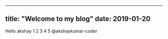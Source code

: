 
---
title: "Welcome to my blog"
date: 2019-01-20
---


Hello akshay
1 
2
3
4
5
 @akshaykumar-coder
